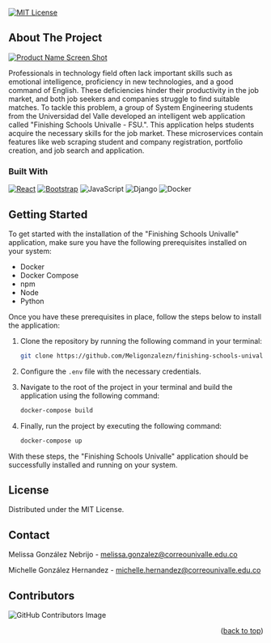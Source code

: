 <!-- Improved compatibility of back to top link: See: https://github.com/othneildrew/Best-README-Template/pull/73 -->
<a name="readme-top"></a>
<!--
*** Thanks for checking out the Best-README-Template. If you have a suggestion
*** that would make this better, please fork the repo and create a pull request
*** or simply open an issue with the tag "enhancement".
*** Don't forget to give the project a star!
*** Thanks again! Now go create something AMAZING! :D
-->



<!-- PROJECT SHIELDS -->
<!--
*** I'm using markdown "reference style" links for readability.
*** Reference links are enclosed in brackets [ ] instead of parentheses ( ).
*** See the bottom of this document for the declaration of the reference variables
*** for contributors-url, forks-url, etc. This is an optional, concise syntax you may use.
*** https://www.markdownguide.org/basic-syntax/#reference-style-links
-->

[![MIT License][license-shield]][license-url]


<!-- ABOUT THE PROJECT -->
## About The Project

[![Product Name Screen Shot][product-screenshot]](https://res.cloudinary.com/dlhcdji3v/image/upload/v1687210369/media/profile_images/inicio_nbtyjz.png)

Professionals in technology field often lack important skills such as emotional intelligence, proficiency in new technologies, and a good command of English. These deficiencies hinder their productivity in the job market, and both job seekers and companies struggle to find suitable matches. To tackle this problem, a group of System Engineering students from the Universidad del Valle developed an intelligent web application called "Finishing Schools Univalle - FSU.". This application helps students acquire the necessary skills for the job market. These microservices contain features like web scraping student and company registration, portfolio creation, and job search and application.



### Built With

 [![React][React.js]][React-url]
 [![Bootstrap][Bootstrap.com]][Bootstrap-url]
![JavaScript](https://img.shields.io/badge/javascript-%23323330.svg?style=for-the-badge&logo=javascript&logoColor=%23F7DF1E)
 ![Django](https://img.shields.io/badge/django-%23092E20.svg?style=for-the-badge&logo=django&logoColor=white)
 ![Docker](https://img.shields.io/badge/docker-%230db7ed.svg?style=for-the-badge&logo=docker&logoColor=white)






<!-- GETTING STARTED -->
## Getting Started

To get started with the installation of the "Finishing Schools Univalle" application, make sure you have the following prerequisites installed on your system:

- Docker
- Docker Compose
- npm
- Node
- Python

Once you have these prerequisites in place, follow the steps below to install the application:

1. Clone the repository by running the following command in your terminal:
   ```sh
   git clone https://github.com/Meligonzalezn/finishing-schools-univalle.git
   ```

2. Configure the `.env` file with the necessary credentials.

3. Navigate to the root of the project in your terminal and build the application using the following command:
   ```sh
   docker-compose build
   ```

4. Finally, run the project by executing the following command:
   ```sh
   docker-compose up
   ```

With these steps, the "Finishing Schools Univalle" application should be successfully installed and running on your system.



<!-- LICENSE -->
## License

Distributed under the MIT License. 




<!-- CONTACT -->
## Contact

Melissa González Nebrijo - melissa.gonzalez@correounivalle.edu.co


Michelle González Hernandez - michelle.hernandez@correounivalle.edu.co

## Contributors

![GitHub Contributors Image](https://contrib.rocks/image?repo=meligonzalezn/finishing-schools-univalle)
<p align="right">(<a href="#readme-top">back to top</a>)</p>



<!-- MARKDOWN LINKS & IMAGES -->
<!-- https://www.markdownguide.org/basic-syntax/#reference-style-links -->
[contributors-shield]: https://img.shields.io/github/contributors/othneildrew/Best-README-Template.svg?style=for-the-badge
[contributors-url-profile]: https://github.com/meligonzalezn/finishing-schools-univalle/graphs/contributors
[forks-shield]: https://img.shields.io/github/forks/othneildrew/Best-README-Template.svg?style=for-the-badge
[forks-url]: https://github.com/othneildrew/Best-README-Template/network/members
[stars-shield]: https://img.shields.io/github/stars/othneildrew/Best-README-Template.svg?style=for-the-badge
[stars-url]: https://github.com/othneildrew/Best-README-Template/stargazers
[issues-shield]: https://img.shields.io/github/issues/othneildrew/Best-README-Template.svg?style=for-the-badge
[issues-url]: https://github.com/othneildrew/Best-README-Template/issues
[license-shield]: https://img.shields.io/github/license/othneildrew/Best-README-Template.svg?style=for-the-badge
[license-url]: https://github.com/othneildrew/Best-README-Template/blob/master/LICENSE.txt
[linkedin-shield]: https://img.shields.io/badge/-LinkedIn-black.svg?style=for-the-badge&logo=linkedin&colorB=555
[linkedin-url]: https://linkedin.com/in/othneildrew
[product-screenshot]: https://res.cloudinary.com/dlhcdji3v/image/upload/v1687210369/media/profile_images/inicio_nbtyjz.png
[Next.js]: https://img.shields.io/badge/next.js-000000?style=for-the-badge&logo=nextdotjs&logoColor=white
[Next-url]: https://nextjs.org/
[React.js]: https://img.shields.io/badge/React-20232A?style=for-the-badge&logo=react&logoColor=61DAFB
[React-url]: https://reactjs.org/
[Vue.js]: https://img.shields.io/badge/Vue.js-35495E?style=for-the-badge&logo=vuedotjs&logoColor=4FC08D
[Vue-url]: https://vuejs.org/
[Angular.io]: https://img.shields.io/badge/Angular-DD0031?style=for-the-badge&logo=angular&logoColor=white
[Angular-url]: https://angular.io/
[Svelte.dev]: https://img.shields.io/badge/Svelte-4A4A55?style=for-the-badge&logo=svelte&logoColor=FF3E00
[Svelte-url]: https://svelte.dev/
[Laravel.com]: https://img.shields.io/badge/Laravel-FF2D20?style=for-the-badge&logo=laravel&logoColor=white
[Laravel-url]: https://laravel.com
[Bootstrap.com]: https://img.shields.io/badge/Bootstrap-563D7C?style=for-the-badge&logo=bootstrap&logoColor=white
[Bootstrap-url]: https://getbootstrap.com
[JQuery.com]: https://img.shields.io/badge/jQuery-0769AD?style=for-the-badge&logo=jquery&logoColor=white
[JQuery-url]: https://jquery.com 
